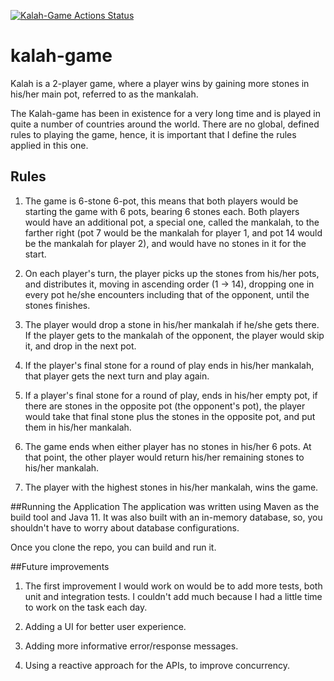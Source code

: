 [![Kalah-Game Actions Status](https://github.com/morlimoore/kalah-game/workflows/Kalah-Game/badge.svg)](https://github.com/morlimoore/kalah-game/actions)

# kalah-game

Kalah is a 2-player game, where a player wins by gaining more stones in his/her main pot, referred to as the mankalah.

The Kalah-game has been in existence for a very long time and is played in quite a number of countries around the world.
There are no global, defined rules to playing the game, hence, it is important that I define the rules applied in this one.

## Rules

1. The game is 6-stone 6-pot, this means that both players would be starting the game with 6 pots, bearing 6 
   stones each.
   Both players would have an additional pot, a special one, called the mankalah, to the farther right 
   (pot 7 would be the mankalah for player 1, and pot 14 would be the mankalah for player 2), and would have no 
   stones in it for the start.


2. On each player's turn, the player picks up the stones from his/her pots, and distributes it, moving in 
   ascending order (1 -> 14), dropping one in every pot he/she encounters including that of the opponent, until the
   stones finishes.
   

3. The player would drop a stone in his/her mankalah if he/she gets there. If the player gets to the mankalah of the
   opponent, the player would skip it, and drop in the next pot.


4. If the player's final stone for a round of play ends in his/her mankalah, that player gets the next turn and play 
   again.
   

5. If a player's final stone for a round of play, ends in his/her empty pot, if there are stones in the opposite pot 
   (the opponent's pot), the player would take that final stone plus the stones in the opposite pot, and put them 
   in his/her mankalah.
   

6. The game ends when either player has no stones in his/her 6 pots. At that point, the other player would return 
   his/her remaining stones to his/her mankalah.


7. The player with the highest stones in his/her mankalah, wins the game.


##Running the Application
The application was written using Maven as the build tool and Java 11. It was also built with an in-memory database, so,
you shouldn't have to worry about database configurations.

Once you clone the repo, you can build and run it.



##Future improvements
1. The first improvement I would work on would be to add more tests, both unit and integration tests.
I couldn't add much because I had a little time to work on the task each day.
   

2. Adding a UI for better user experience.


3. Adding more informative error/response messages.


4. Using a reactive approach for the APIs, to improve concurrency.